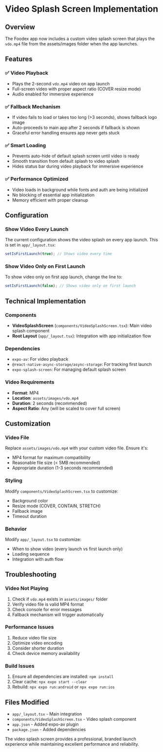 # Video Splash Screen Implementation

## Overview
The Foodex app now includes a custom video splash screen that plays the `vdo.mp4` file from the assets/images folder when the app launches.

## Features

### ✅ **Video Playback**
- Plays the 2-second `vdo.mp4` video on app launch
- Full-screen video with proper aspect ratio (COVER resize mode)
- Audio enabled for immersive experience

### ✅ **Fallback Mechanism**
- If video fails to load or takes too long (>3 seconds), shows fallback logo image
- Auto-proceeds to main app after 2 seconds if fallback is shown
- Graceful error handling ensures app never gets stuck

### ✅ **Smart Loading**
- Prevents auto-hide of default splash screen until video is ready
- Smooth transition from default splash to video splash
- Hides status bar during video playback for immersive experience

### ✅ **Performance Optimized**
- Video loads in background while fonts and auth are being initialized
- No blocking of essential app initialization
- Memory efficient with proper cleanup

## Configuration

### Show Video Every Launch
The current configuration shows the video splash on every app launch. This is set in `app/_layout.tsx`:

```typescript
setIsFirstLaunch(true); // Shows video every time
```

### Show Video Only on First Launch
To show video only on first app launch, change the line to:

```typescript
setIsFirstLaunch(false); // Shows video only on first launch
```

## Technical Implementation

### Components
- **VideoSplashScreen** (`components/VideoSplashScreen.tsx`): Main video splash component
- **Root Layout** (`app/_layout.tsx`): Integration with app initialization flow

### Dependencies
- `expo-av`: For video playback
- `@react-native-async-storage/async-storage`: For tracking first launch
- `expo-splash-screen`: For managing default splash screen

### Video Requirements
- **Format**: MP4
- **Location**: `assets/images/vdo.mp4`
- **Duration**: 2 seconds (recommended)
- **Aspect Ratio**: Any (will be scaled to cover full screen)

## Customization

### Video File
Replace `assets/images/vdo.mp4` with your custom video file. Ensure it's:
- MP4 format for maximum compatibility
- Reasonable file size (< 5MB recommended)
- Appropriate duration (1-3 seconds recommended)

### Styling
Modify `components/VideoSplashScreen.tsx` to customize:
- Background color
- Resize mode (COVER, CONTAIN, STRETCH)
- Fallback image
- Timeout duration

### Behavior
Modify `app/_layout.tsx` to customize:
- When to show video (every launch vs first launch only)
- Loading sequence
- Integration with auth flow

## Troubleshooting

### Video Not Playing
1. Check if `vdo.mp4` exists in `assets/images/` folder
2. Verify video file is valid MP4 format
3. Check console for error messages
4. Fallback mechanism will trigger automatically

### Performance Issues
1. Reduce video file size
2. Optimize video encoding
3. Consider shorter duration
4. Check device memory availability

### Build Issues
1. Ensure all dependencies are installed: `npm install`
2. Clear cache: `npx expo start --clear`
3. Rebuild: `npx expo run:android` or `npx expo run:ios`

## Files Modified

- `app/_layout.tsx` - Main integration
- `components/VideoSplashScreen.tsx` - Video splash component  
- `app.json` - Added expo-av plugin
- `package.json` - Added dependencies

The video splash screen provides a professional, branded launch experience while maintaining excellent performance and reliability.
